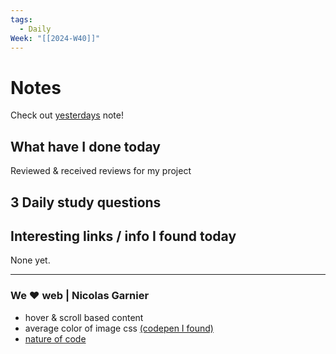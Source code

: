 ```yaml
---
tags:
  - Daily
Week: "[[2024-W40]]"
---
```


# Notes

Check out [yesterdays](2024-10-03) note!

## What have I done today

Reviewed & received reviews for my project

## 3 Daily study questions

## Interesting links / info I found today

None yet.

---

### We ❤️ web | Nicolas Garnier

- hover & scroll based content
- average color of image css [(codepen I found)](https://codepen.io/AliceFernandes/pen/eBQMNw)
- [nature of code](https://natureofcode.com/)
